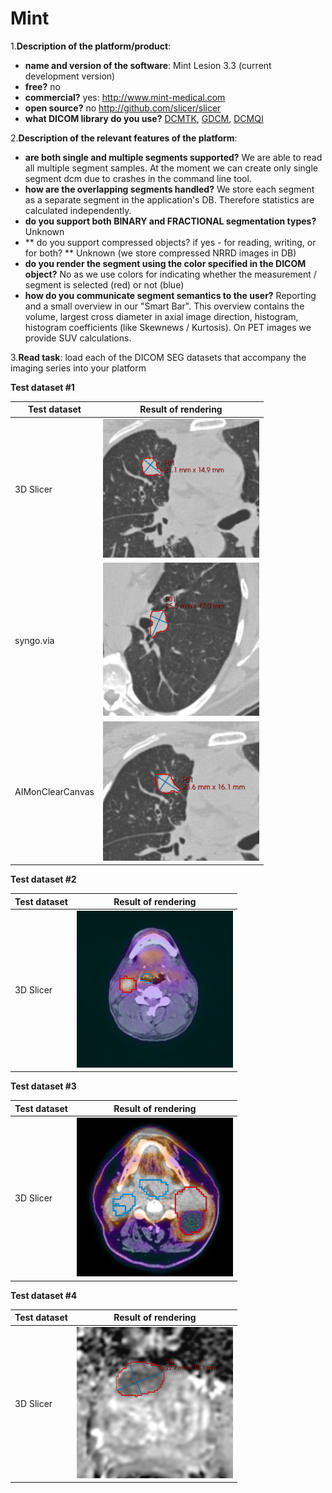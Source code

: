 # Mint

1.**Description of the platform/product**:
 * **name and version of the software**: Mint Lesion 3.3 (current development version)
 * **free?** no
 * **commercial?** yes: http://www.mint-medical.com
 * **open source?** no http://github.com/slicer/slicer
 * **what DICOM library do you use?** [DCMTK](http://dcmtk.org), [GDCM](http://gdcm.sourceforge.net/), [DCMQI](http://github.com/qiicr/dcmqi)

2.**Description of the relevant features of the platform**: 
 * **are both single and multiple segments supported?** We are able to read all multiple segment samples. At the moment we can create only single segment dcm due to crashes in the command line tool.
 * **how are the overlapping segments handled?** We store each segment as a separate segment in the application's DB. Therefore statistics are calculated independently.
 * **do you support both BINARY and FRACTIONAL segmentation types?**
Unknown
 * ** do you support compressed objects? if yes - for reading, writing, or for both? **
Unknown (we store compressed NRRD images in DB)
 * **do you render the segment using the color specified in the DICOM object?**
No as we use colors for indicating whether the measurement / segment is selected (red) or not (blue)
 * **how do you communicate segment semantics to the user?**
Reporting and a small overview in our "Smart Bar". This overview contains the volume, largest cross diameter in axial image direction, histogram, histogram coefficients (like Skewnews / Kurtosis). On PET images we provide SUV calculations.

3.**Read task**: load each of the DICOM SEG datasets that accompany the imaging series into your platform

**Test dataset #1**

| Test dataset | Result of rendering |
| -- | -- |
| 3D Slicer | <img src="./mint/TD1_3DSlicer.png" width=250> |
| syngo.via | <img src="./mint/TD1_syngovia.png" width=250> |
| AIMonClearCanvas| <img src="./mint/TD1_AIMonClearCanvas.png" width=250> |

**Test dataset #2**

| Test dataset | Result of rendering |
| -- | -- |
| 3D Slicer | <img src="./mint/TD2_3DSlicer.png" width=250> |

**Test dataset #3**

| Test dataset | Result of rendering |
| -- | -- |
| 3D Slicer | <img src="./mint/TD3_3DSlicer.png" width=250> |

**Test dataset #4**

| Test dataset | Result of rendering |
| -- | -- |
| 3D Slicer | <img src="./mint/TD4_3DSlicer.png" width=250> |
